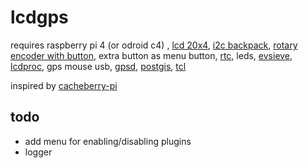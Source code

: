 
lcdgps
======
requires 
raspberry pi 4 (or odroid c4) ,
[lcd 20x4](https://www.adafruit.com/product/198),
[i2c backpack](https://core-electronics.com.au/i2c-lcd-backpack-for-1602-to-2004-lcds.html),
[rotary encoder with button](https://www.adafruit.com/product/377), 
extra button as menu button,
[rtc](https://www.adafruit.com/product/3295),
leds,
[evsieve](https://github.com/KarsMulder/evsieve),
[lcdproc](https://github.com/lcdproc/lcdproc),
gps mouse usb,
[gpsd](https://gpsd.gitlab.io/gpsd/client-howto.html),
[postgis](http://www.refractions.net/products/postgis/), 
[tcl](https://www.tcl.tk/)


inspired by [cacheberry-pi](https://github.com/jclement/Cacheberry-Pi)

todo
-------
- add menu for enabling/disabling plugins
- logger
